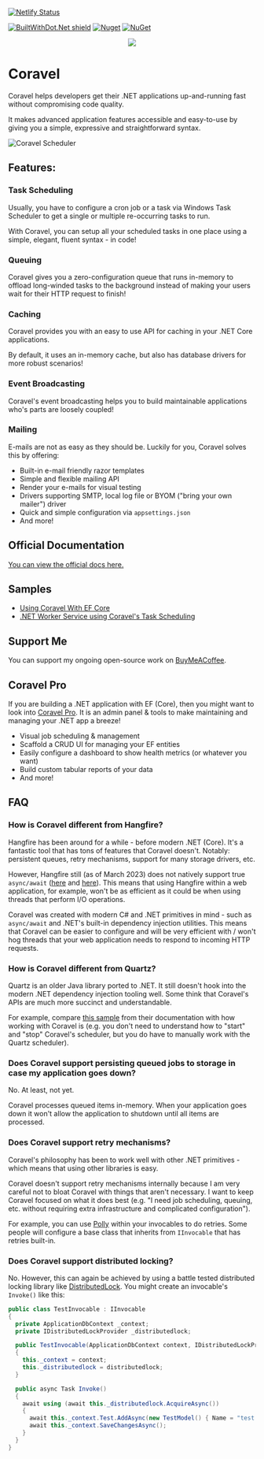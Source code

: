 [![Netlify Status](https://api.netlify.com/api/v1/badges/5f511f8d-d256-4e4f-a21f-b7a444b4d4f9/deploy-status)](https://app.netlify.com/sites/coravel-docs/deploys)

[![BuiltWithDot.Net shield](https://builtwithdot.net/project/32/coravel/badge)](https://builtwithdot.net/project/32/coravel)
[![Nuget](https://img.shields.io/nuget/v/Coravel.svg)](https://www.nuget.org/packages/Coravel)
[![NuGet](https://img.shields.io/nuget/dt/Coravel.svg)](https://www.nuget.org/packages/Coravel)


<div align="center">
  <img src="./img/logo.png" style="max-width:200px" />
</div>

# Coravel

Coravel helps developers get their .NET applications up-and-running fast without compromising code quality. 

It makes advanced application features accessible and easy-to-use by giving you a simple, expressive and straightforward syntax.

![Coravel Scheduler](./img/scheduledailyreport.png)

## Features:

### Task Scheduling

Usually, you have to configure a cron job or a task via Windows Task Scheduler to get a single or multiple re-occurring tasks to run.

With Coravel, you can setup all your scheduled tasks in one place using a simple, elegant, fluent syntax - in code!

### Queuing

Coravel gives you a zero-configuration queue that runs in-memory to offload long-winded tasks to the background instead of making your users wait for their HTTP request to finish!

### Caching

Coravel provides you with an easy to use API for caching in your .NET Core applications.

By default, it uses an in-memory cache, but also has database drivers for more robust scenarios!

### Event Broadcasting

Coravel's event broadcasting helps you to build maintainable applications who's parts are loosely coupled!

### Mailing

E-mails are not as easy as they should be. Luckily for you, Coravel solves this by offering:

- Built-in e-mail friendly razor templates
- Simple and flexible mailing API
- Render your e-mails for visual testing
- Drivers supporting SMTP, local log file or BYOM ("bring your own mailer") driver
- Quick and simple configuration via `appsettings.json`
- And more!

## Official Documentation

[You can view the official docs here.](https://docs.coravel.net/Installation/)

## Samples

- [Using Coravel With EF Core](https://github.com/jamesmh/coravel/tree/master/Samples/EFCoreSample)
- [.NET Worker Service using Coravel's Task Scheduling](https://github.com/jamesmh/coravel/tree/master/Samples/WorkerServiceScheduler)

## Support Me

You can support my ongoing open-source work on [BuyMeACoffee](https://www.buymeacoffee.com/gIPOyBD5N).

## Coravel Pro

If you are building a .NET application with EF (Core), then you might want to look into [Coravel Pro](https://www.pro.coravel.net/). It is an admin panel & tools to make maintaining and managing your .NET app a breeze!

- Visual job scheduling & management
- Scaffold a CRUD UI for managing your EF entities
- Easily configure a dashboard to show health metrics (or whatever you want)
- Build custom tabular reports of your data
- And more!

## FAQ

### How is Coravel different from Hangfire?

Hangfire has been around for a while - before modern .NET (Core). It's a fantastic tool that has tons of features that Coravel doesn't. Notably: persistent queues, retry mechanisms, support for many storage drivers, etc.

However, Hangfire still (as of March 2023) does not natively support true `async/await` ([here](https://github.com/HangfireIO/Hangfire/issues/1658) and [here](https://github.com/HangfireIO/Hangfire/issues/401)). This means that using Hangfire within a web application, for example, won't be as efficient as it could be when using threads that perform I/O operations.

Coravel was created with modern C# and .NET primitives in mind - such as `async/await` and .NET's built-in dependency injection utilities. This means that Coravel can be easier to configure and will be very efficient with / won't hog threads that your web application needs to respond to incoming HTTP requests.

### How is Coravel different from Quartz?

Quartz is an older Java library ported to .NET. It still doesn't hook into the modern .NET dependency injection tooling well. Some think that Coravel's APIs are much more succinct and understandable.

For example, compare [this sample](https://www.quartz-scheduler.net/documentation/quartz-3.x/quick-start.html#starting-a-sample-application) from their documentation with how working with Coravel is (e.g. you don't need to understand how to "start" and "stop" Coravel's scheduler, but you do have to manually work with the Quartz scheduler).

### Does Coravel support persisting queued jobs to storage in case my application goes down?

No. At least, not yet. 

Coravel processes queued items in-memory. When your application goes down it won't allow the application to shutdown until all items are processed.

### Does Coravel support retry mechanisms?

Coravel's philosophy has been to work well with other .NET primitives - which means that using other libraries is easy. 

Coravel doesn't support retry mechanisms internally because I am very careful not to bloat Coravel with things that aren't necessary. I want to keep Coravel focused on what it does best (e.g. "I need job scheduling, queuing, etc. without requiring extra infrastructure and complicated configuration").

For example, you can use [Polly](https://github.com/App-vNext/Polly) within your invocables to do retries. Some people will configure a base class that inherits from `IInvocable` that has retries built-in. 

### Does Coravel support distributed locking?

No. However, this can again be achieved by using a battle tested distributed locking library like [DistributedLock](https://github.com/madelson/DistributedLock). You might create an invocable's `Invoke()` like this:

```csharp
public class TestInvocable : IInvocable
{
  private ApplicationDbContext _context;
  private IDistributedLockProvider _distributedlock;

  public TestInvocable(ApplicationDbContext context, IDistributedLockProvider distributedlock)
  {
    this._context = context;
    this._distributedlock = distributedlock;
  }

  public async Task Invoke()
  {
    await using (await this._distributedlock.AcquireAsync())
    {
      await this._context.Test.AddAsync(new TestModel() { Name = "test name" });
      await this._context.SaveChangesAsync();
    }
  }
}
```
